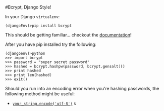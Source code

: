 #Bcrypt, Django Style!

In your Django `virtualenv`:

```terminal
(djangoEnv)>pip install bcrypt
```

This should be getting familiar... checkout the [documentation](https://pypi.python.org/pypi/bcrypt/2.0.0)!


After you have pip installed try the following:

```terminal
(djangoenv)>python
>>> import bcrypt
>>> password = "super secret password"
>>> hashed = bcrypt.hashpw(password, bcrypt.gensalt())
>>> print hashed
>>> print len(hashed)
>>> exit()
```

Should you run into an encoding error when you're hashing passwords, the following method might be useful:

+ [`your_string.encode('utf-8')`](https://docs.python.org/3/library/stdtypes.html#str.encode)
s
